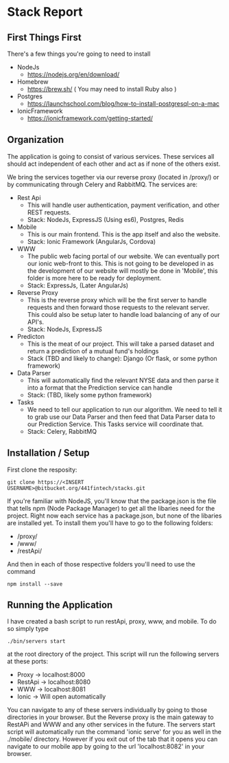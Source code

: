 # Stack Report

## First Things First
There's a few things you're going to need to install

+ NodeJs
    + https://nodejs.org/en/download/
+  Homebrew
    + https://brew.sh/ ( You may need to install Ruby also )
+  Postgres
    + https://launchschool.com/blog/how-to-install-postgresql-on-a-mac
+  IonicFramework
    + https://ionicframework.com/getting-started/


## Organization
The application is going to consist of various services. These services all should act independent of each other and act as if none of the others exist.

We bring the services together via our reverse proxy (located in /proxy/) or by communicating through Celery and RabbitMQ.
The services are:

+  Rest Api
    +  This will handle user authentication, payment verification, and other REST requests.
    +  Stack: NodeJs, ExpressJS (Using es6), Postgres, Redis
+  Mobile
    +  This is our main frontend. This is the app itself and also the website.
    +  Stack: Ionic Framework (AngularJs, Cordova)
+  WWW
    +  The public web facing portal of our website. We can eventually port our ionic web-front to this. This is not going to be developed in as the development of our website will mostly be done in 'Mobile', this folder is more here to be ready for deployment.
    +  Stack: ExpressJs, (Later AngularJs)
+  Reverse Proxy
    +  This is the reverse proxy which will be the first server to handle requests and then forward those requests to the relevant server. This could also be setup later to handle load balancing of any of our API's.
    +  Stack: NodeJs, ExpressJS
+  Predicton
    +  This is the meat of our project. This will take a parsed dataset and return a prediction of a mutual fund's holdings
    +  Stack (TBD and likely to change): Django (Or flask, or some python framework)
+  Data Parser
    +  This will automatically find the relevant NYSE data and then parse it into a format that the Prediction service can handle
    +  Stack: (TBD, likely some python framework)
+  Tasks
    +  We need to tell our application to run our algorithm. We need to tell it to grab use our Data Parser and then feed that Data Parser data to our Prediction Service. This Tasks service will coordinate that.
    +  Stack: Celery, RabbitMQ


## Installation / Setup
First clone the resposity:
```
git clone https://<INSERT USERNAME>@bitbucket.org/441fintech/stacks.git
```
If you're familiar with NodeJS, you'll know that the package.json is the file that tells npm (Node Package Manager) to get all the libaries need for the project. Right now each service has a package.json, but none of the libaries are installed yet. To install them you'll have to go to the following folders:

+  /proxy/
+  /www/
+  /restApi/

And then in each of those respective folders you'll need to use the command
```
npm install --save
```

## Running the Application
I have created a bash script to run restApi, proxy, www, and mobile. To do so simply type
```
./bin/servers start
```
at the root directory of the project. This script will run the following servers at these ports:

+ Proxy   -> localhost:8000
+ RestApi -> localhost:8080
+ WWW     -> localhost:8081
+ Ionic   -> Will open automatically

You can navigate to any of these servers individually by going to those directories in your browser. But the Reverse proxy is the main gateway to RestAPi and WWW and any other services in the future.
The servers start script will automatically run the command 'ionic serve' for you as well in the ./mobile/ directory. However if you exit out of the tab that it opens you can navigate to our mobile app by going to the url 'localhost:8082' in your browser.
